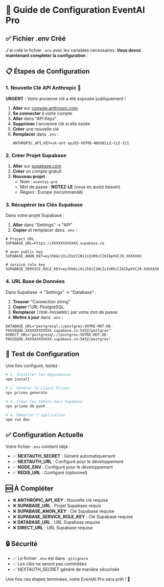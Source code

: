 # 🔧 Guide de Configuration EventAI Pro

## ✅ Fichier .env Créé

J'ai créé le fichier `.env` avec les variables nécessaires. **Vous devez maintenant compléter la configuration** :

## 📋 Étapes de Configuration

### 1. **Nouvelle Clé API Anthropic** 🚨

**URGENT** : Votre ancienne clé a été exposée publiquement !

1. **Aller** sur [console.anthropic.com](https://console.anthropic.com)
2. **Se connecter** à votre compte
3. **Aller** dans "API Keys"
4. **Supprimer** l'ancienne clé si elle existe
5. **Créer** une nouvelle clé
6. **Remplacer** dans `.env` :
   ```env
   ANTHROPIC_API_KEY=sk-ant-api03-VOTRE-NOUVELLE-CLE-ICI
   ```

### 2. **Créer Projet Supabase**

1. **Aller** sur [supabase.com](https://supabase.com)
2. **Créer** un compte gratuit
3. **Nouveau projet** :
   - Nom : `eventai-pro`
   - Mot de passe : **NOTEZ-LE** (vous en aurez besoin)
   - Région : Europe (recommandé)

### 3. **Récupérer les Clés Supabase**

Dans votre projet Supabase :

1. **Aller** dans "Settings" → "API"
2. **Copier** et remplacer dans `.env` :

```env
# Project URL
SUPABASE_URL=https://XXXXXXXXXXXX.supabase.co

# anon public key
SUPABASE_ANON_KEY=eyJhbGciOiJIUzI1NiIsInR5cCI6IkpXVCJ9.XXXXXXX

# service_role key  
SUPABASE_SERVICE_ROLE_KEY=eyJhbGciOiJIUzI1NiIsInR5cCI6IkpXVCJ9.XXXXXXX
```

### 4. **URL Base de Données**

Dans Supabase → "Settings" → "Database" :

1. **Trouver** "Connection string"
2. **Copier** l'URL PostgreSQL
3. **Remplacer** `[YOUR-PASSWORD]` par votre mot de passe
4. **Mettre à jour** dans `.env` :

```env
DATABASE_URL="postgresql://postgres:VOTRE-MOT-DE-PASSE@db.XXXXXXXXXXXX.supabase.co:5432/postgres"
DIRECT_URL="postgresql://postgres:VOTRE-MOT-DE-PASSE@db.XXXXXXXXXXXX.supabase.co:5432/postgres"
```

## 🚀 Test de Configuration

Une fois configuré, testez :

```bash
# 1. Installer les dépendances
npm install

# 2. Générer le client Prisma
npx prisma generate

# 3. Créer les tables dans Supabase
npx prisma db push

# 4. Démarrer l'application
npm run dev
```

## ✅ Configuration Actuelle

Votre fichier `.env` contient déjà :
- ✅ **NEXTAUTH_SECRET** : Généré automatiquement
- ✅ **NEXTAUTH_URL** : Configuré pour le développement
- ✅ **NODE_ENV** : Configuré pour le développement
- ✅ **REDIS_URL** : Configuré (optionnel)

## 🆘 À Compléter

- ❌ **ANTHROPIC_API_KEY** : Nouvelle clé requise
- ❌ **SUPABASE_URL** : Projet Supabase requis
- ❌ **SUPABASE_ANON_KEY** : Clé Supabase requise
- ❌ **SUPABASE_SERVICE_ROLE_KEY** : Clé Supabase requise
- ❌ **DATABASE_URL** : URL Supabase requise
- ❌ **DIRECT_URL** : URL Supabase requise

## 🔒 Sécurité

- ✅ Le fichier `.env` est dans `.gitignore`
- ✅ Les clés ne seront pas commitées
- ✅ NEXTAUTH_SECRET généré de manière sécurisée

Une fois ces étapes terminées, votre EventAI Pro sera prêt ! 🎉